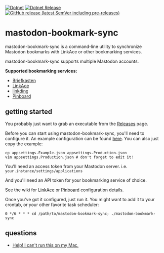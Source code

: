 [![Dotnet](https://github.com/prplecake/mastodon-bookmark-sync/actions/workflows/dotnet.yml/badge.svg)](https://github.com/prplecake/mastodon-bookmark-sync/actions/workflows/dotnet.yml)
[![Dotnet Release](https://github.com/prplecake/mastodon-bookmark-sync/actions/workflows/dotnet-release.yml/badge.svg)](https://github.com/prplecake/mastodon-bookmark-sync/actions/workflows/dotnet-release.yml)
[![GitHub release (latest SemVer including pre-releases)](https://img.shields.io/github/v/release/prplecake/mastodon-bookmark-sync?include_prereleases)](https://github.com/prplecake/mastodon-bookmark-sync/releases/latest)

# mastodon-bookmark-sync

mastodon-bookmark-sync is a command-line utility to synchronize Mastodon
bookmarks with LinkAce or other bookmarking services.

mastodon-bookmark-sync supports multiple Mastodon accounts.

**Supported bookmarking services:**

- [Briefkasten]
- [LinkAce]
- [linkding]
- [Pinboard]

[Briefkasten]:https://github.com/ndom91/briefkasten
[LinkAce]:https://linkace.org/
[linkding]:https://github.com/sissbruecker/linkding
[Pinboard]:https://pinboard.in/

## getting started

You probably just want to grab an executable from the [Releases][releases] page.

[releases]:https://github.com/prplecake/mastodon-bookmark-sync/releases

Before you can start using mastodon-bookmark-sync, you'll need to configure
it. An example configuration can be found [here][config-blob]. You can also
just copy the example:

```shell
cp appsettings.Example.json appsettings.Production.json
vim appsettings.Production.json # don't forget to edit it!
```

You'll need an access token from your Mastodon server.
i.e. `your.instance/settings/applications`

And you'll need an API token for your bookmarking service of choice.

See the wiki for [LinkAce][linkace-config] or [Pinboard][pinboard-config] 
configuration details.

[linkace-config]:https://github.com/prplecake/mastodon-bookmark-sync/wiki/LinkAce
[pinboard-config]:https://github.com/prplecake/mastodon-bookmark-sync/wiki/Pinboard

Once you've got it configured, just run it. You might want to add it to your
crontab, or your other favorite task scheduler:

```text
0 */6 * * * cd /path/to/mastodon-bookmark-sync; ./mastodon-bookmark-sync
```

[config-blob]:https://github.com/prplecake/mastodon-bookmark-sync/blob/master/BookmarkSync.CLI/appsettings.Example.json

## questions

* [Help! I can't run this on my Mac.](https://github.com/prplecake/mastodon-bookmark-sync/wiki/Questions#help-i-cant-run-this-on-my-mac)
